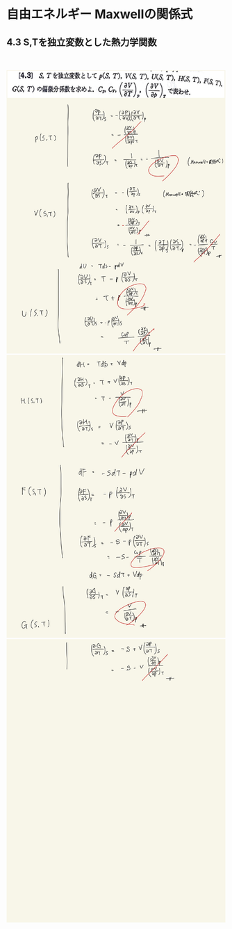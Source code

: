 <script type="text/javascript" async src="https://cdnjs.cloudflare.com/ajax/libs/mathjax/2.7.7/MathJax.js?config=TeX-MML-AM_CHTML">

</script>

<script type="text/x-mathjax-config">
 MathJax.Hub.Config({
 tex2jax: {
 inlineMath: [['$', '$'] ],
 displayMath: [ ['$$','$$'], ["\\[","\\]"] ]
 }
 });
</script>

# 自由エネルギー Maxwellの関係式
## 4.3 S,Tを独立変数とした熱力学関数


<br>
<br>

<img width="600" alt="Harashima-113" src="./images/mre-3/Harashima-113.jpg">
<img width="600" alt="Harashima-114" src="./images/mre-3/Harashima-114.jpg">
<img width="600" alt="Harashima-115" src="./images/mre-3/Harashima-115.jpg">
